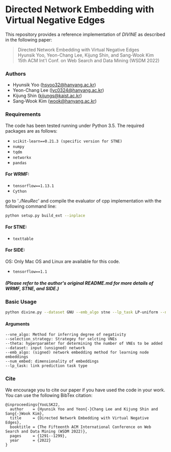 # Directed Network Embedding with Virtual Negative Edges
This repository provides a reference implementation of *DIVINE* as described in the following paper:
> Directed Network Embedding with Virtual Negative Edges<br>
> Hyunsik Yoo, Yeon-Chang Lee, Kijung Shin, and Sang-Wook Kim<br>
> 15th ACM Int'l Conf. on Web Search and Data Mining (WSDM 2022)<br>

<!-- [Online Apendix](https://sites.google.com/view/divine-wsdm22/main-page) -->

### Authors
- Hyunsik Yoo (hsyoo32@hanyang.ac.kr)
- Yeon-Chang Lee (lyc0324@hanyang.ac.kr)
- Kijung Shin (kijungs@kaist.ac.kr)
- Sang-Wook Kim (wook@hanyang.ac.kr)


### Requirements
The code has been tested running under Python 3.5. The required packages are as follows:
- ```scikit-learn==0.21.3 (specific version for STNE)```
- ```numpy```
- ```tqdm```
- ```networkx```
- ```pandas```

#### For WRMF:
- ```tensorflow==1.13.1```
- ```Cython```

go to '*./NeuRec*' and compile the evaluator of cpp implementation with the following command line:
```bash
python setup.py build_ext --inplace
```

#### For STNE:
- ```texttable```

#### For SIDE:
OS: Only Mac OS and Linux are available for this code.
- ```tensorflow==1.1```

##### (Please refer to the author's original README.md for more details of WRMF, STNE, and SIDE.)

### Basic Usage

```bash
python divine.py --dataset GNU --emb_algo stne --lp_task LP-uniform --num_embed 128 --vne_algo wrmf --theta 0.5 --selection_strategy local
```
#### Arguments

```
--vne_algo: Method for inferring degree of negativity
--selection_strategy: Strategey for selcting VNEs
--theta: hyperparamter for determining the number of VNEs to be added
--dataset: input (unsigned) network
--emb_algo: (signed) network embedding method for learning node embeddings
--num_embed: dimensionality of embeddings
--lp_task: link prediction task type
```

### Cite
We encourage you to cite our paper if you have used the code in your work. You can use the following BibTex citation:
```
@inproceedings{YooLSK22,
  author    = {Hyunsik Yoo and Yeon{-}Chang Lee and Kijung Shin and Sang{-}Wook Kim},
  title     = {Directed Network Embedding with Virtual Negative Edges},
  booktitle = {The Fifteenth ACM International Conference on Web Search and Data Mining (WSDM 2022)},
  pages     = {1291--1299},
  year      = {2022}
}
```
